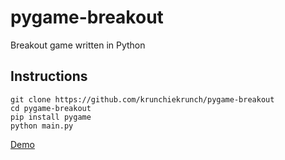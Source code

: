 # pygame-breakout
Breakout game written in Python

## Instructions
```
git clone https://github.com/krunchiekrunch/pygame-breakout
cd pygame-breakout
pip install pygame
python main.py
```

[Demo](https://youtu.be/J7P31Ad2iRs)
